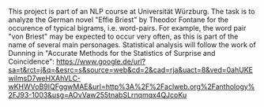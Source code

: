 This project is part of an NLP course at Universität Würzburg.
The task is to analyze the German novel "Effie Briest" by Theodor Fontane for the occurence of typical bigrams, i.e. word-pairs. For example, the word pair "von Briest" may be expected to occur very often, as this is part of the name of several main personages.
Statistical analysis will follow the work of Dunning in "Accurate Methods for the Statistics of Surprise and Coincidence": https://www.google.de/url?sa=t&rct=j&q=&esrc=s&source=web&cd=2&cad=rja&uact=8&ved=0ahUKEwilmsD7weHXAhVLC-wKHWVoB9IQFggwMAE&url=http%3A%2F%2Faclweb.org%2Fanthology%2FJ93-1003&usg=AOvVaw255tnabSLrnqmqx4QJcoKu

